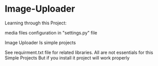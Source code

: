 # Image-Uploader

Learning through this Project:

media files configuration in "settings.py" file


Image Uploader Is simple projects 

See requirment.txt file for related libraries. All are not essentials for this Simple Projects But if you install it project will work properly
